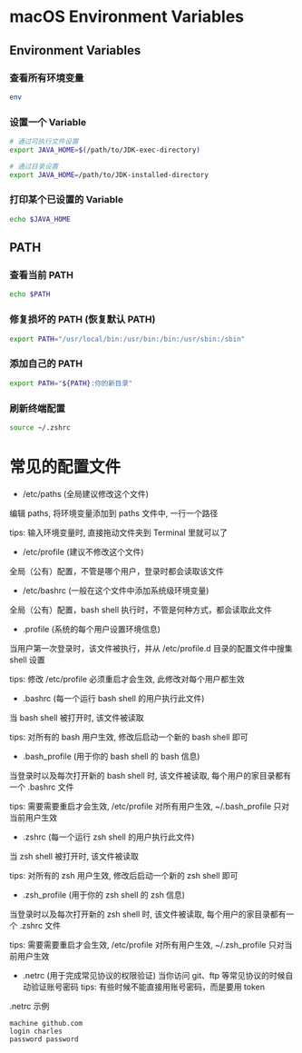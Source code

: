 # macOS Environment Variables

## Environment Variables

### 查看所有环境变量

```bash
env
```

### 设置一个 Variable

```bash
# 通过可执行文件设置
export JAVA_HOME=$(/path/to/JDK-exec-directory)

# 通过目录设置
export JAVA_HOME=/path/to/JDK-installed-directory
```

### 打印某个已设置的 Variable

```bash
echo $JAVA_HOME
```

## PATH

### 查看当前 PATH

```bash
echo $PATH
```

### 修复损坏的 PATH (恢复默认 PATH)

```bash
export PATH="/usr/local/bin:/usr/bin:/bin:/usr/sbin:/sbin"
```

### 添加自己的 PATH

```bash
export PATH="${PATH}:你的新目录"
```

### 刷新终端配置

```bash
source ~/.zshrc
```

# 常见的配置文件

- /etc/paths (全局建议修改这个文件)

编辑 paths, 将环境变量添加到 paths 文件中, 一行一个路径

tips: 输入环境变量时, 直接拖动文件夹到 Terminal 里就可以了

- /etc/profile (建议不修改这个文件)

全局（公有）配置，不管是哪个用户，登录时都会读取该文件

- /etc/bashrc (一般在这个文件中添加系统级环境变量)

全局（公有）配置，bash shell 执行时，不管是何种方式，都会读取此文件

- .profile (系统的每个用户设置环境信息)

当用户第一次登录时，该文件被执行，并从 /etc/profile.d 目录的配置文件中搜集 shell 设置

tips: 修改 /etc/profile 必须重启才会生效, 此修改对每个用户都生效

- .bashrc (每一个运行 bash shell 的用户执行此文件)

当 bash shell 被打开时, 该文件被读取

tips: 对所有的 bash 用户生效, 修改后启动一个新的 bash shell 即可

- .bash_profile (用于你的 bash shell 的 bash 信息)

当登录时以及每次打开新的 bash shell 时, 该文件被读取, 每个用户的家目录都有一个 .bashrc 文件

tips: 需要需要重启才会生效, /etc/profile 对所有用户生效, ~/.bash_profile 只对当前用户生效

- .zshrc (每一个运行 zsh shell 的用户执行此文件)

当 zsh shell 被打开时, 该文件被读取

tips: 对所有的 zsh 用户生效, 修改后启动一个新的 zsh shell 即可

- .zsh_profile (用于你的 zsh shell 的 zsh 信息)

当登录时以及每次打开新的 zsh shell 时, 该文件被读取, 每个用户的家目录都有一个 .zshrc 文件

tips: 需要需要重启才会生效, /etc/profile 对所有用户生效, ~/.zsh_profile 只对当前用户生效

- .netrc (用于完成常见协议的权限验证)
  当你访问 git、ftp 等常见协议的时候自动验证账号密码
  tips: 有些时候不能直接用账号密码，而是要用 token

.netrc 示例

```
machine github.com
login charles
password password
```
